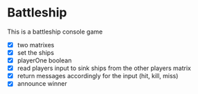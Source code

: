 # Battleship
This is a battleship console game

-[x] two matrixes
-[x] set the ships
-[x] playerOne boolean
-[x] read players input to sink ships from the other players matrix
-[x] return messages accordingly for the input (hit, kill, miss)
-[x] announce winner